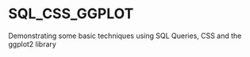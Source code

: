 # SQL_CSS_GGPLOT
Demonstrating some basic techniques using SQL Queries, CSS and the ggplot2 library
